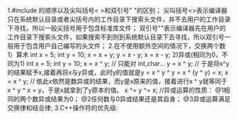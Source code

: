 1.#include 的顺序以及尖叫括号< >和双引号" "的区别；
    尖叫括号<>表示编译器只在系统默认目录或者尖括号内的工作目录下搜索头文件，并不去用户的工作目录下寻找，所以一般尖括号用于包含标准库文件；
    双引号""表示编译器先在用户的工作目录下搜索头文件，如果搜索不到则到系统默认目录下去寻找，所以双引号一般用于包含用户自己编写的头文件；
2.在不使用额外空间的情况下，交换两个数
    1）算术
      int x = 5;
      int y = 10;
      x = x + y;
      y = x - y;
      x = x - y;
    2)异或(相同为0，不同为1)
      int x = 5;
      int y = 10;
      x = x ^ y;    //  只能对 int,char...
      y = x ^ y;    //  于是将x^y的结果赋予x,接着再将x与y异或，此时y的值就是y = x ^ y ^ y = x ^ (y ^ y) = x;
      x = x ^ y;    //  依此x依然是数异或的结果，而y是x原来的值，接着进行x ^ y就等同于x ^ y ^ x = y，于是x就拿到了y原本的值。
      x ^= y ^= x;
      //异或运算的性质：
      @1相同的两个数异或结果为0；
      @2任何数与0异或结果还是其自身；
      @3异或运算满足交换律和结合律;
3.C++操作符的优先级:
    
